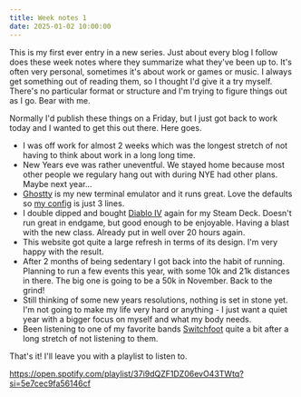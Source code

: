 ```yaml
---
title: Week notes 1
date: 2025-01-02 10:00:00
---
```


This is my first ever entry in a new series. Just about every blog I follow does these week notes where they summarize what they've been up to. It's often very personal, sometimes it's about work or games or music. I always get something out of reading them, so I thought I'd give it a try myself. There's no particular format or structure and I'm trying to figure things out as I go. Bear with me.

Normally I'd publish these things on a Friday, but I just got back to work today and I wanted to get this out there. Here goes.

- I was off work for almost 2 weeks which was the longest stretch of not having to think about work in a long long time.
- New Years eve was rather uneventful. We stayed home because most other people we regulary hang out with during NYE had other plans. Maybe next year...
- [Ghostty](https://ghostty.org/) is my new terminal emulator and it runs great. Love the defaults so [my config](https://github.com/mijndert/dotfiles/blob/main/ghostty_config) is just 3 lines.
- I double dipped and bought [Diablo IV](https://diablo4.blizzard.com/en-us/) again for my Steam Deck. Doesn't run great in endgame, but good enough to be enjoyable. Having a blast with the new class. Already put in well over 20 hours again.
- This website got quite a large refresh in terms of its design. I'm very happy with the result.
- After 2 months of being sedentary I got back into the habit of running. Planning to run a few events this year, with some 10k and 21k distances in there. The big one is going to be a 50k in November. Back to the grind!
- Still thinking of some new years resolutions, nothing is set in stone yet. I'm not going to make my life very hard or anything - I just want a quiet year with a bigger focus on myself and what my body needs.
- Been listening to one of my favorite bands [Switchfoot](https://www.switchfoot.com/) quite a bit after a long stretch of not listening to them.

That's it! I'll leave you with a playlist to listen to.

https://open.spotify.com/playlist/37i9dQZF1DZ06evO43TWtq?si=5e7cec9fa56146cf
